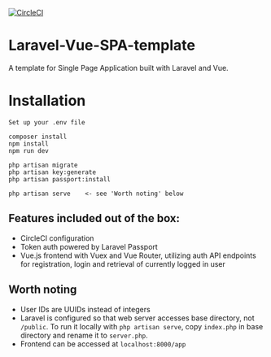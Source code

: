 [![CircleCI](https://circleci.com/gh/wokes/Laravel-Vue-SPA-template.svg?style=svg&circle-token=298f67655b97cd0e8034777d031d50c11cc707f6)](https://circleci.com/gh/wokes/Laravel-Vue-SPA-template)

# Laravel-Vue-SPA-template
A template for Single Page Application built with Laravel and Vue.

# Installation
```
Set up your .env file

composer install
npm install
npm run dev

php artisan migrate
php artisan key:generate
php artisan passport:install

php artisan serve    <- see 'Worth noting' below
```

## Features included out of the box:
- CircleCI configuration
- Token auth powered by Laravel Passport
- Vue.js frontend with Vuex and Vue Router, utilizing auth API endpoints for registration, login and retrieval of currently logged in user 

## Worth noting
- User IDs are UUIDs instead of integers
- Laravel is configured so that web server accesses base directory, not `/public`. To run it locally with `php artisan serve`, copy `index.php` in base directory and rename it to `server.php`.
- Frontend can be accessed at `localhost:8000/app`